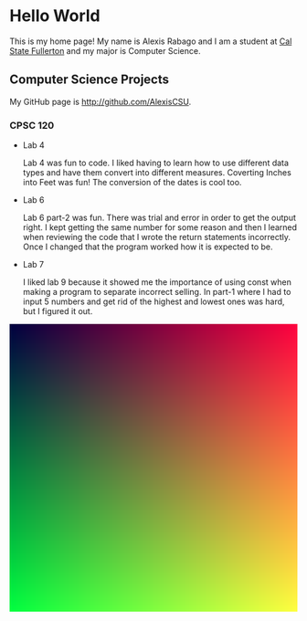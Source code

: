 # Hello World

This is my home page! My name is Alexis Rabago and I am a student at [Cal State Fullerton](http://www.fullerton.edu/) and my major is Computer Science.

## Computer Science Projects

My GitHub page is http://github.com/AlexisCSU.

### CPSC 120

* Lab 4

    Lab 4 was fun to code. I liked having to learn how to use different data
    types and have them convert into different measures. Coverting Inches 
    into Feet was fun! The conversion of the dates is cool too.


* Lab 6

    Lab 6 part-2 was fun. There was trial and error in order to get the output
    right. I kept getting the same number for some reason and then I learned 
    when reviewing the code that I wrote the return statements incorrectly.
    Once I changed that the program worked how it is expected to be.

* Lab 7

    I liked lab 9 because it showed me the importance of using const when
    making a program to separate incorrect selling. In part-1 where I had 
    to input 5 numbers and get rid of the highest and lowest ones was hard,
    but I figured it out.

![The gradient image from Lab 10](images/sample_image.png)